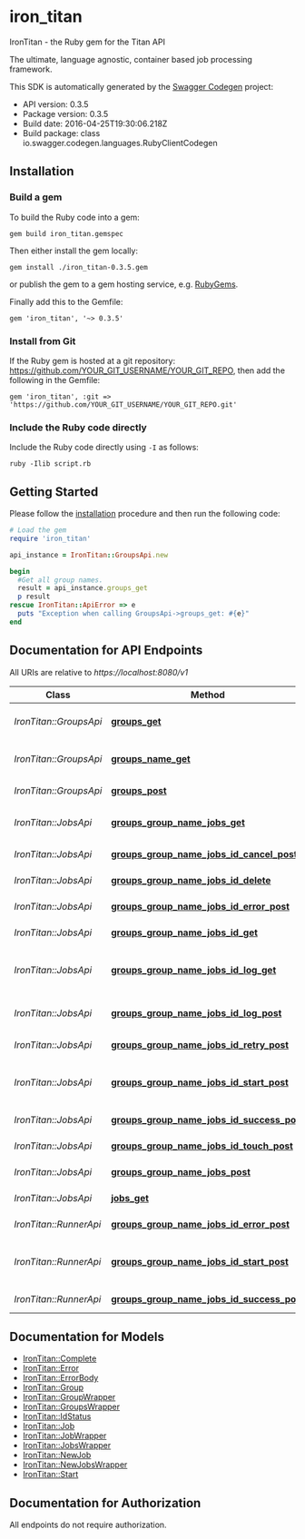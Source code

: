 # iron_titan

IronTitan - the Ruby gem for the Titan API

The ultimate, language agnostic, container based job processing framework.

This SDK is automatically generated by the [Swagger Codegen](https://github.com/swagger-api/swagger-codegen) project:

- API version: 0.3.5
- Package version: 0.3.5
- Build date: 2016-04-25T19:30:06.218Z
- Build package: class io.swagger.codegen.languages.RubyClientCodegen

## Installation

### Build a gem

To build the Ruby code into a gem:

```shell
gem build iron_titan.gemspec
```

Then either install the gem locally:

```shell
gem install ./iron_titan-0.3.5.gem
```

or publish the gem to a gem hosting service, e.g. [RubyGems](https://rubygems.org/).

Finally add this to the Gemfile:

    gem 'iron_titan', '~> 0.3.5'

### Install from Git

If the Ruby gem is hosted at a git repository: https://github.com/YOUR_GIT_USERNAME/YOUR_GIT_REPO, then add the following in the Gemfile:

    gem 'iron_titan', :git => 'https://github.com/YOUR_GIT_USERNAME/YOUR_GIT_REPO.git'

### Include the Ruby code directly

Include the Ruby code directly using `-I` as follows:

```shell
ruby -Ilib script.rb
```

## Getting Started

Please follow the [installation](#installation) procedure and then run the following code:
```ruby
# Load the gem
require 'iron_titan'

api_instance = IronTitan::GroupsApi.new

begin
  #Get all group names.
  result = api_instance.groups_get
  p result
rescue IronTitan::ApiError => e
  puts "Exception when calling GroupsApi->groups_get: #{e}"
end

```

## Documentation for API Endpoints

All URIs are relative to *https://localhost:8080/v1*

Class | Method | HTTP request | Description
------------ | ------------- | ------------- | -------------
*IronTitan::GroupsApi* | [**groups_get**](docs/GroupsApi.md#groups_get) | **GET** /groups | Get all group names.
*IronTitan::GroupsApi* | [**groups_name_get**](docs/GroupsApi.md#groups_name_get) | **GET** /groups/{name} | Get information for a group.
*IronTitan::GroupsApi* | [**groups_post**](docs/GroupsApi.md#groups_post) | **POST** /groups | Post new group
*IronTitan::JobsApi* | [**groups_group_name_jobs_get**](docs/JobsApi.md#groups_group_name_jobs_get) | **GET** /groups/{group_name}/jobs | Get job list by group name.
*IronTitan::JobsApi* | [**groups_group_name_jobs_id_cancel_post**](docs/JobsApi.md#groups_group_name_jobs_id_cancel_post) | **POST** /groups/{group_name}/jobs/{id}/cancel | Cancel a job.
*IronTitan::JobsApi* | [**groups_group_name_jobs_id_delete**](docs/JobsApi.md#groups_group_name_jobs_id_delete) | **DELETE** /groups/{group_name}/jobs/{id} | Delete the job.
*IronTitan::JobsApi* | [**groups_group_name_jobs_id_error_post**](docs/JobsApi.md#groups_group_name_jobs_id_error_post) | **POST** /groups/{group_name}/jobs/{id}/error | Mark job as failed.
*IronTitan::JobsApi* | [**groups_group_name_jobs_id_get**](docs/JobsApi.md#groups_group_name_jobs_id_get) | **GET** /groups/{group_name}/jobs/{id} | Gets job by id
*IronTitan::JobsApi* | [**groups_group_name_jobs_id_log_get**](docs/JobsApi.md#groups_group_name_jobs_id_log_get) | **GET** /groups/{group_name}/jobs/{id}/log | Get the log of a completed job.
*IronTitan::JobsApi* | [**groups_group_name_jobs_id_log_post**](docs/JobsApi.md#groups_group_name_jobs_id_log_post) | **POST** /groups/{group_name}/jobs/{id}/log | Send in a log for storage.
*IronTitan::JobsApi* | [**groups_group_name_jobs_id_retry_post**](docs/JobsApi.md#groups_group_name_jobs_id_retry_post) | **POST** /groups/{group_name}/jobs/{id}/retry | Retry a job.
*IronTitan::JobsApi* | [**groups_group_name_jobs_id_start_post**](docs/JobsApi.md#groups_group_name_jobs_id_start_post) | **POST** /groups/{group_name}/jobs/{id}/start | Mark job as started, ie: status = 'running'
*IronTitan::JobsApi* | [**groups_group_name_jobs_id_success_post**](docs/JobsApi.md#groups_group_name_jobs_id_success_post) | **POST** /groups/{group_name}/jobs/{id}/success | Mark job as succeeded.
*IronTitan::JobsApi* | [**groups_group_name_jobs_id_touch_post**](docs/JobsApi.md#groups_group_name_jobs_id_touch_post) | **POST** /groups/{group_name}/jobs/{id}/touch | Extend job timeout.
*IronTitan::JobsApi* | [**groups_group_name_jobs_post**](docs/JobsApi.md#groups_group_name_jobs_post) | **POST** /groups/{group_name}/jobs | Enqueue Job
*IronTitan::JobsApi* | [**jobs_get**](docs/JobsApi.md#jobs_get) | **GET** /jobs | Get next job.
*IronTitan::RunnerApi* | [**groups_group_name_jobs_id_error_post**](docs/RunnerApi.md#groups_group_name_jobs_id_error_post) | **POST** /groups/{group_name}/jobs/{id}/error | Mark job as failed.
*IronTitan::RunnerApi* | [**groups_group_name_jobs_id_start_post**](docs/RunnerApi.md#groups_group_name_jobs_id_start_post) | **POST** /groups/{group_name}/jobs/{id}/start | Mark job as started, ie: status = 'running'
*IronTitan::RunnerApi* | [**groups_group_name_jobs_id_success_post**](docs/RunnerApi.md#groups_group_name_jobs_id_success_post) | **POST** /groups/{group_name}/jobs/{id}/success | Mark job as succeeded.


## Documentation for Models

 - [IronTitan::Complete](docs/Complete.md)
 - [IronTitan::Error](docs/Error.md)
 - [IronTitan::ErrorBody](docs/ErrorBody.md)
 - [IronTitan::Group](docs/Group.md)
 - [IronTitan::GroupWrapper](docs/GroupWrapper.md)
 - [IronTitan::GroupsWrapper](docs/GroupsWrapper.md)
 - [IronTitan::IdStatus](docs/IdStatus.md)
 - [IronTitan::Job](docs/Job.md)
 - [IronTitan::JobWrapper](docs/JobWrapper.md)
 - [IronTitan::JobsWrapper](docs/JobsWrapper.md)
 - [IronTitan::NewJob](docs/NewJob.md)
 - [IronTitan::NewJobsWrapper](docs/NewJobsWrapper.md)
 - [IronTitan::Start](docs/Start.md)


## Documentation for Authorization

 All endpoints do not require authorization.

